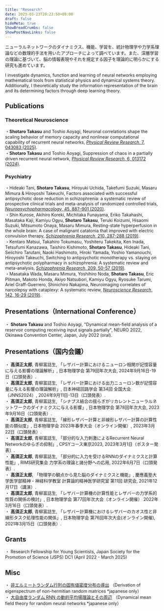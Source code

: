 ```yaml
---
title: "Research"
date: 2023-03-23T20:23:50+09:00
draft: false
hideMeta: true
ShowBreadCrumbs: false
ShowPostNavLinks: false
---
```


ニューラルネットワークのダイナミクス、機能、学習を、統計物理学や力学系理論などの数理的手法を用いたアプローチによって調べています。また、深層学習の理論に基づいて、脳の情報表現やそれを規定する因子を理論的に明らかにする研究も進めています。

I investigate dynamics, function and learning of neural networks employing mathematical tools from statistical physics and dynamical systems theory. Additionally, I theoretically study the information representation of the brain and its determining factors through deep learning theory. 

## Publications
### Theoretical Neuroscience
・**Shotaro Takasu** and Toshio Aoyagi, Neuronal correlations shape the scaling behavior of memory capacity and nonlinear computational capability of recurrent neural networks, [*Physical Review Research*, 7, 043083 (2025)](https://journals.aps.org/prresearch/abstract/10.1103/cwvm-s53p).  
・**Shotaro Takasu** and Toshio Aoyagi, Suppression of chaos in a partially driven recurrent neural network, [*Physical Review Research*, 6, 013172 (2024)](https://journals.aps.org/prresearch/abstract/10.1103/PhysRevResearch.6.013172).  

### Psychiatry
・Hideaki Tani, **Shotaro Takasu**, Hiroyuki Uchida, Takefumi Suzuki, Masaru Mimura & Hiroyoshi Takeuchi, Factors associated with successful antipsychotic dose reduction in schizophrenia: a systematic review of prospective clinical trials and meta-analysis of randomized controlled trials, [*Neuropsychopharmacology*, 45, 887–901 (2020)](https://www.nature.com/articles/s41386-019-0573-7).  
・Shin Kurose, Akihiro Koreki, Michitaka Funayama, Eriko Takahashi, Masataka Kaji, Kamiyu Ogyu, **Shotaro Takasu**, Teruki Koizumi, Hisaomi Suzuki, Mitsumoto Onaya, Masaru Mimura, Resting-state hyperperfusion in the whole brain: A case of malignant catatonia that improved with electric convulsion therapy, [*Schizophrenia Research*, 210, 287-288 (2019)](https://www.sciencedirect.com/science/article/abs/pii/S0920996419302191).  
・Kentaro Matsui, Takahiro Tokumasu, Yoshiteru Takekita, Ken Inada, Tetsufumi Kanazawa, Taishiro Kishimoto, **Shotaro Takasu**, Hideaki Tani, Seiichiro Tarutani, Naoki Hashimoto, Hiroki Yamada, Yoshio Yamanouchi, Hiroyoshi Takeuchi, Switching to antipsychotic monotherapy vs. staying on antipsychotic polypharmacy in schizophrenia: A systematic review and meta-analysis, [*Schizophrenia Research*, 209, 50-57 (2019)](https://www.sciencedirect.com/science/article/abs/pii/S0920996419302063).  
・Masataka Wada, Masaru Mimura, Yoshihiro Noda, **Shotaro Takasu**, Eric Plitman, Makoto Honda, Akiyo Natsubori, Kamiyu Ogyu, Ryosuke Tarumi, Ariel Graff-Guerrero, Shinichiro Nakajima, Neuroimaging correlates of narcolepsy with cataplexy: A systematic review, [*Neuroscience Research*, 142, 16-29 (2019)](https://www.sciencedirect.com/science/article/abs/pii/S0168010218300269).  

## Presentations（International Conference）
・ **Shotaro Takasu** and Toshio Aoyagi, "Dynamical mean-field analysis of a reservoir computing receiving input signals partially", NEURO 2022, Okinawa Convention Center, Japan, July 2022 (oral).

## Presentations（国内会議）
・ **高須正太郎**, 青柳富誌生, 「レザバー計算におけるニューロン相関が記憶容量に与える影響の理論解析」, 日本物理学会 第79回年次大会, 2024年9月16日-19日（口頭発表）.  
・ **高須正太郎**, 青柳富誌生, 「レザバー計算における出力ニューロン数が記憶容量に与える影響の理論解析」, 日本神経回路学会 第34回 全国大会（JNNS2024）, 2024年9月11日-13日（口頭発表）.  
・ **高須正太郎**, 青柳富誌生, 「シナプス結合の揺らぎがリカレントニューラルネットワークのダイナミクスに与える影響」, 日本物理学会 第78回年次大会, 2023年9月16日（口頭発表）.  
・ **高須正太郎**, 青柳富誌生, 「線形レザバー計算と非線形レザバー計算の計算性能の類似度」, 日本物理学会 2023年春季大会（オンライン開催）, 2023年3月22日（口頭発表）.  
・ **高須正太郎**, 青柳富誌生, 「部分的な入力刺激によるRecurrent Neural Networkのゆらぎの抑制」, CPSYコース東京2023, 2023年3月1日（ポスター発表）.  
・ **高須正太郎**, 青柳富誌生, 「部分的に入力を受けるRNNのダイナミクスと計算性能」, RIMS研究集会 力学系の理論と諸分野への応用, 2022年6月7日（口頭発表）.  
・ **高須正太郎**, 「物理学の観点から見た脳のダイナミクスと機能」, 慶應義塾大学医学部精神・神経科学教室 計算論的精神医学研究室 第11回 研究会, 2021年12月17日（講演）.  
・ **高須正太郎**, 青柳富誌生, 「レザバー計算機の計算性能とレザバーの力学系的性質の関係の検討」, 日本物理学会 第77回年次大会（オンライン開催） 2022年3月16日（口頭発表）.  
・ **高須正太郎**, 青柳富誌生, 「レザバー計算機におけるレザバーのカオス性と非線形タスク処理性能の関係」,  日本物理学会 第76回年次大会(オンライン開催), 2021年3月15日（口頭発表）.

## Grants
・ Research Fellowship for Young Scientists, Japan Society for the Promotion of Science (JSPS) DC1 (April 2022 - March 2025)

## Misc
・ [非エルミートランダム行列の固有値密度分布の導出](lecture_note_of_sommers1988.pdf) （Derivation of eigenspectrum of non-hermitian random matrices *japanese only）  
・ [大自由度ランダム RNN の動的平均場理論とその周辺](dynamical_mean_field_theory.pdf) （Dynamical mean field theory for random neural networks *japanese only）
